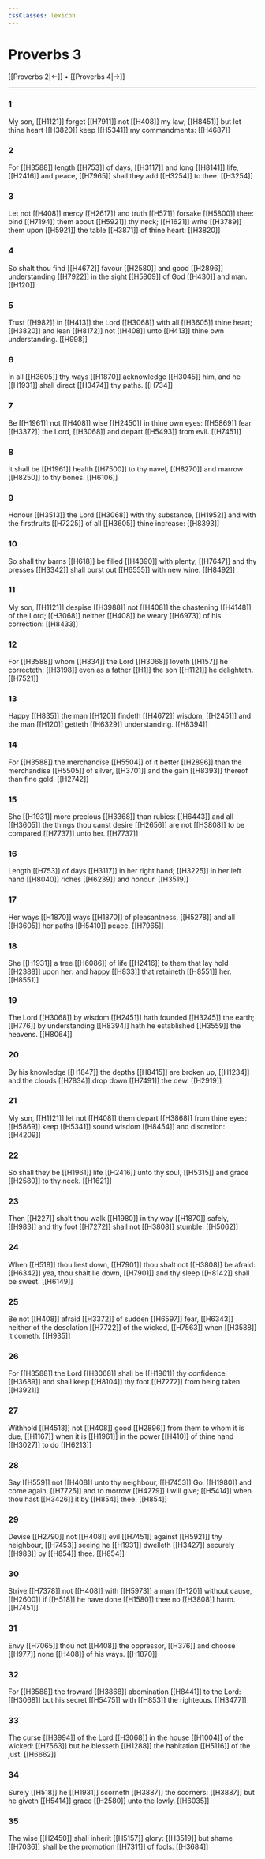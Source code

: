 ```yaml
---
cssClasses: lexicon
---
```

# Proverbs 3

[[Proverbs 2|←]] • [[Proverbs 4|→]]

---

### 1
My son, [[H1121]] forget [[H7911]] not [[H408]] my law; [[H8451]] but let thine heart [[H3820]] keep [[H5341]] my commandments: [[H4687]]

### 2
For [[H3588]] length [[H753]] of days, [[H3117]] and long [[H8141]] life, [[H2416]] and peace, [[H7965]] shall they add [[H3254]] to thee. [[H3254]]

### 3
Let not [[H408]] mercy [[H2617]] and truth [[H571]] forsake [[H5800]] thee: bind [[H7194]] them about [[H5921]] thy neck; [[H1621]] write [[H3789]] them upon [[H5921]] the table [[H3871]] of thine heart: [[H3820]]

### 4
So shalt thou find [[H4672]] favour [[H2580]] and good [[H2896]] understanding [[H7922]] in the sight [[H5869]] of God [[H430]] and man. [[H120]]

### 5
Trust [[H982]] in [[H413]] the Lord [[H3068]] with all [[H3605]] thine heart; [[H3820]] and lean [[H8172]] not [[H408]] unto [[H413]] thine own understanding. [[H998]]

### 6
In all [[H3605]] thy ways [[H1870]] acknowledge [[H3045]] him, and he [[H1931]] shall direct [[H3474]] thy paths. [[H734]]

### 7
Be [[H1961]] not [[H408]] wise [[H2450]] in thine own eyes: [[H5869]] fear [[H3372]] the Lord, [[H3068]] and depart [[H5493]] from evil. [[H7451]]

### 8
It shall be [[H1961]] health [[H7500]] to thy navel, [[H8270]] and marrow [[H8250]] to thy bones. [[H6106]]

### 9
Honour [[H3513]] the Lord [[H3068]] with thy substance, [[H1952]] and with the firstfruits [[H7225]] of all [[H3605]] thine increase: [[H8393]]

### 10
So shall thy barns [[H618]] be filled [[H4390]] with plenty, [[H7647]] and thy presses [[H3342]] shall burst out [[H6555]] with new wine. [[H8492]]

### 11
My son, [[H1121]] despise [[H3988]] not [[H408]] the chastening [[H4148]] of the Lord; [[H3068]] neither [[H408]] be weary [[H6973]] of his correction: [[H8433]]

### 12
For [[H3588]] whom [[H834]] the Lord [[H3068]] loveth [[H157]] he correcteth; [[H3198]] even as a father [[H1]] the son [[H1121]] he delighteth. [[H7521]]

### 13
Happy [[H835]] the man [[H120]] findeth [[H4672]] wisdom, [[H2451]] and the man [[H120]] getteth [[H6329]] understanding. [[H8394]]

### 14
For [[H3588]] the merchandise [[H5504]] of it better [[H2896]] than the merchandise [[H5505]] of silver, [[H3701]] and the gain [[H8393]] thereof than fine gold. [[H2742]]

### 15
She [[H1931]] more precious [[H3368]] than rubies: [[H6443]] and all [[H3605]] the things thou canst desire [[H2656]] are not [[H3808]] to be compared [[H7737]] unto her. [[H7737]]

### 16
Length [[H753]] of days [[H3117]] in her right hand; [[H3225]] in her left hand [[H8040]] riches [[H6239]] and honour. [[H3519]]

### 17
Her ways [[H1870]] ways [[H1870]] of pleasantness, [[H5278]] and all [[H3605]] her paths [[H5410]] peace. [[H7965]]

### 18
She [[H1931]] a tree [[H6086]] of life [[H2416]] to them that lay hold [[H2388]] upon her: and happy [[H833]] that retaineth [[H8551]] her. [[H8551]]

### 19
The Lord [[H3068]] by wisdom [[H2451]] hath founded [[H3245]] the earth; [[H776]] by understanding [[H8394]] hath he established [[H3559]] the heavens. [[H8064]]

### 20
By his knowledge [[H1847]] the depths [[H8415]] are broken up, [[H1234]] and the clouds [[H7834]] drop down [[H7491]] the dew. [[H2919]]

### 21
My son, [[H1121]] let not [[H408]] them depart [[H3868]] from thine eyes: [[H5869]] keep [[H5341]] sound wisdom [[H8454]] and discretion: [[H4209]]

### 22
So shall they be [[H1961]] life [[H2416]] unto thy soul, [[H5315]] and grace [[H2580]] to thy neck. [[H1621]]

### 23
Then [[H227]] shalt thou walk [[H1980]] in thy way [[H1870]] safely, [[H983]] and thy foot [[H7272]] shall not [[H3808]] stumble. [[H5062]]

### 24
When [[H518]] thou liest down, [[H7901]] thou shalt not [[H3808]] be afraid: [[H6342]] yea, thou shalt lie down, [[H7901]] and thy sleep [[H8142]] shall be sweet. [[H6149]]

### 25
Be not [[H408]] afraid [[H3372]] of sudden [[H6597]] fear, [[H6343]] neither of the desolation [[H7722]] of the wicked, [[H7563]] when [[H3588]] it cometh. [[H935]]

### 26
For [[H3588]] the Lord [[H3068]] shall be [[H1961]] thy confidence, [[H3689]] and shall keep [[H8104]] thy foot [[H7272]] from being taken. [[H3921]]

### 27
Withhold [[H4513]] not [[H408]] good [[H2896]] from them to whom it is due, [[H1167]] when it is [[H1961]] in the power [[H410]] of thine hand [[H3027]] to do [[H6213]]

### 28
Say [[H559]] not [[H408]] unto thy neighbour, [[H7453]] Go, [[H1980]] and come again, [[H7725]] and to morrow [[H4279]] I will give; [[H5414]] when thou hast [[H3426]] it by [[H854]] thee. [[H854]]

### 29
Devise [[H2790]] not [[H408]] evil [[H7451]] against [[H5921]] thy neighbour, [[H7453]] seeing he [[H1931]] dwelleth [[H3427]] securely [[H983]] by [[H854]] thee. [[H854]]

### 30
Strive [[H7378]] not [[H408]] with [[H5973]] a man [[H120]] without cause, [[H2600]] if [[H518]] he have done [[H1580]] thee no [[H3808]] harm. [[H7451]]

### 31
Envy [[H7065]] thou not [[H408]] the oppressor, [[H376]] and choose [[H977]] none [[H408]] of his ways. [[H1870]]

### 32
For [[H3588]] the froward [[H3868]] abomination [[H8441]] to the Lord: [[H3068]] but his secret [[H5475]] with [[H853]] the righteous. [[H3477]]

### 33
The curse [[H3994]] of the Lord [[H3068]] in the house [[H1004]] of the wicked: [[H7563]] but he blesseth [[H1288]] the habitation [[H5116]] of the just. [[H6662]]

### 34
Surely [[H518]] he [[H1931]] scorneth [[H3887]] the scorners: [[H3887]] but he giveth [[H5414]] grace [[H2580]] unto the lowly. [[H6035]]

### 35
The wise [[H2450]] shall inherit [[H5157]] glory: [[H3519]] but shame [[H7036]] shall be the promotion [[H7311]] of fools. [[H3684]]